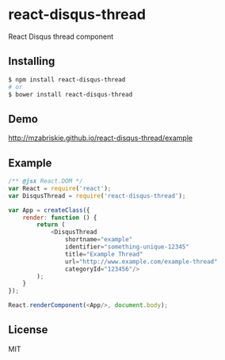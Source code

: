 # react-disqus-thread

React Disqus thread component

## Installing

```bash
$ npm install react-disqus-thread
# or
$ bower install react-disqus-thread
```

## Demo

http://mzabriskie.github.io/react-disqus-thread/example

## Example

```js
/** @jsx React.DOM */
var React = require('react');
var DisqusThread = require('react-disqus-thread');

var App = createClass({
	render: function () {
		return (
			<DisqusThread
				shortname="example"
				identifier="something-unique-12345"
				title="Example Thread"
				url="http://www.example.com/example-thread"
				categoryId="123456"/>
		);
	}
});

React.renderComponent(<App/>, document.body);
```

## License

MIT